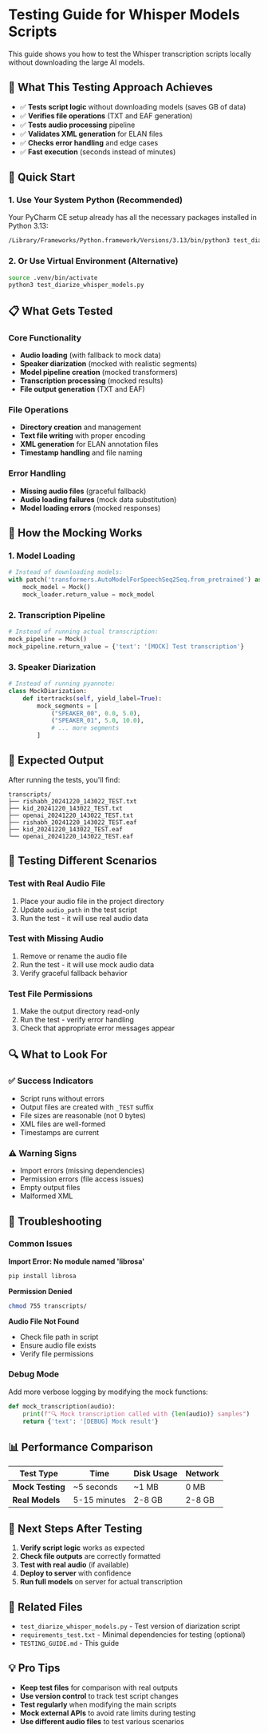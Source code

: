 # Testing Guide for Whisper Models Scripts

This guide shows you how to test the Whisper transcription scripts locally without downloading the large AI models.

## 🎯 What This Testing Approach Achieves

- ✅ **Tests script logic** without downloading models (saves GB of data)
- ✅ **Verifies file operations** (TXT and EAF generation)
- ✅ **Tests audio processing** pipeline
- ✅ **Validates XML generation** for ELAN files
- ✅ **Checks error handling** and edge cases
- ✅ **Fast execution** (seconds instead of minutes)

## 🚀 Quick Start

### 1. Use Your System Python (Recommended)
Your PyCharm CE setup already has all the necessary packages installed in Python 3.13:
```bash
/Library/Frameworks/Python.framework/Versions/3.13/bin/python3 test_diarize_whisper_models.py
```

### 2. Or Use Virtual Environment (Alternative)
```bash
source .venv/bin/activate
python3 test_diarize_whisper_models.py
```

## 📋 What Gets Tested

### Core Functionality
- **Audio loading** (with fallback to mock data)
- **Speaker diarization** (mocked with realistic segments)
- **Model pipeline creation** (mocked transformers)
- **Transcription processing** (mocked results)
- **File output generation** (TXT and EAF)

### File Operations
- **Directory creation** and management
- **Text file writing** with proper encoding
- **XML generation** for ELAN annotation files
- **Timestamp handling** and file naming

### Error Handling
- **Missing audio files** (graceful fallback)
- **Audio loading failures** (mock data substitution)
- **Model loading errors** (mocked responses)

## 🔧 How the Mocking Works

### 1. Model Loading
```python
# Instead of downloading models:
with patch('transformers.AutoModelForSpeechSeq2Seq.from_pretrained') as mock_loader:
    mock_model = Mock()
    mock_loader.return_value = mock_model
```

### 2. Transcription Pipeline
```python
# Instead of running actual transcription:
mock_pipeline = Mock()
mock_pipeline.return_value = {'text': '[MOCK] Test transcription'}
```

### 3. Speaker Diarization
```python
# Instead of running pyannote:
class MockDiarization:
    def itertracks(self, yield_label=True):
        mock_segments = [
            ("SPEAKER_00", 0.0, 5.0),
            ("SPEAKER_01", 5.0, 10.0),
            # ... more segments
        ]
```

## 📁 Expected Output

After running the tests, you'll find:

```
transcripts/
├── rishabh_20241220_143022_TEST.txt
├── kid_20241220_143022_TEST.txt
├── openai_20241220_143022_TEST.txt
├── rishabh_20241220_143022_TEST.eaf
├── kid_20241220_143022_TEST.eaf
└── openai_20241220_143022_TEST.eaf
```

## 🧪 Testing Different Scenarios

### Test with Real Audio File
1. Place your audio file in the project directory
2. Update `audio_path` in the test script
3. Run the test - it will use real audio data

### Test with Missing Audio
1. Remove or rename the audio file
2. Run the test - it will use mock audio data
3. Verify graceful fallback behavior

### Test File Permissions
1. Make the output directory read-only
2. Run the test - verify error handling
3. Check that appropriate error messages appear

## 🔍 What to Look For

### ✅ Success Indicators
- Script runs without errors
- Output files are created with `_TEST` suffix
- File sizes are reasonable (not 0 bytes)
- XML files are well-formed
- Timestamps are current

### ⚠️ Warning Signs
- Import errors (missing dependencies)
- Permission errors (file access issues)
- Empty output files
- Malformed XML

## 🚨 Troubleshooting

### Common Issues

**Import Error: No module named 'librosa'**
```bash
pip install librosa
```

**Permission Denied**
```bash
chmod 755 transcripts/
```

**Audio File Not Found**
- Check file path in script
- Ensure audio file exists
- Verify file permissions

### Debug Mode
Add more verbose logging by modifying the mock functions:
```python
def mock_transcription(audio):
    print(f"🔍 Mock transcription called with {len(audio)} samples")
    return {'text': '[DEBUG] Mock result'}
```

## 📊 Performance Comparison

| Test Type | Time | Disk Usage | Network |
|-----------|------|------------|---------|
| **Mock Testing** | ~5 seconds | ~1 MB | 0 MB |
| **Real Models** | 5-15 minutes | 2-8 GB | 2-8 GB |

## 🎯 Next Steps After Testing

1. **Verify script logic** works as expected
2. **Check file outputs** are correctly formatted
3. **Test with real audio** (if available)
4. **Deploy to server** with confidence
5. **Run full models** on server for actual transcription

## 🔗 Related Files

- `test_diarize_whisper_models.py` - Test version of diarization script
- `requirements_test.txt` - Minimal dependencies for testing (optional)
- `TESTING_GUIDE.md` - This guide

## 💡 Pro Tips

- **Keep test files** for comparison with real outputs
- **Use version control** to track test script changes
- **Test regularly** when modifying the main scripts
- **Mock external APIs** to avoid rate limits during testing
- **Use different audio files** to test various scenarios
